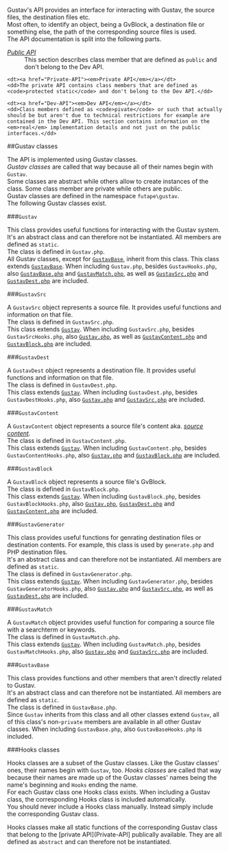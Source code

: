 Gustav's API provides an interface for interacting with Gustav, the source files, the destination files etc.  
Most often, to identify an object, being a GvBlock, a destination file or something else, the path of the corresponding source files is used.  
The API documentation is split into the following parts.

<dl>
    <dt><a href="Public-API"><em>Public API</em></a></dt>
    <dd>This section describes class member that are defined as <code>public</code> and don't belong to the Dev API.</dd>
    
    <dt><a href="Private-API"><em>Private API</em></a></dt>
    <dd>The private API contains class members that are defined as <code>protected static</code> and don't belong to the Dev API.</dd>
    
    <dt><a href="Dev-API"><em>Dev API</em></a></dt>
    <dd>Class members defined as <code>pivate</code> or such that actually should be but aren't due to technical restrictions for example are contained in the Dev API. This section contains information on the <em>real</em> implementation details and not just on the public interfaces.</dd>
</dl>



##Gustav classes

The API is implemented using Gustav classes.  
*Gustav classes* are called that way because all of their names begin with `Gustav`.  
Some classes are abstract while others allow to create instances of the class. Some class member are private while others are public.  
Gustav classes are defined in the namespace `futape\gustav`.  
The following Gustav classes exist.

###`Gustav`

This class provides useful functions for interacting with the Gustav system.  
It's an abstract class and can therefore not be instantiated. All members are defined as `static`.  
The class is defined in `Gustav.php`.  
All Gustav classes, except for [`GustavBase`](#gustavbase), inherit from this class. This class extends [`GustavBase`](#gustavbase). When including `Gustav.php`, besides `GustavHooks.php`, also [`GustavBase.php`](#gustavbase) and [`GustavMatch.php`](#gustavmatch), as well as [`GustavSrc.php`](#gustavsrc) and [`GustavDest.php`](#gustavdest) are included.

###`GustavSrc`

A `GustavSrc` object represents a source file. It provides useful functions and information on that file.  
The class is defined in `GustavSrc.php`.  
This class extends [`Gustav`](#gustav). When including `GustavSrc.php`, besides `GustavSrcHooks.php`, also [`Gustav.php`](#gustav), as well as [`GustavContent.php`](#gustavcontent) and [`GustavBlock.php`](#gustavblock) are included.

###`GustavDest`

A `GustavDest` object represents a destination file. It provides useful functions and information on that file.  
The class is defined in `GustavDest.php`.  
This class extends [`Gustav`](#gustav). When including `GustavDest.php`, besides `GustavDestHooks.php`, also [`Gustav.php`](#gustav) and [`GustavSrc.php`](#gustavsrc) are included.

###`GustavContent`

A `GustavContent` object represents a source file's content aka. [*source content*](Source-content).  
The class is defined in `GustavContent.php`.  
This class extends [`Gustav`](#gustav). When including `GustavContent.php`, besides `GustavContentHooks.php`, also [`Gustav.php`](#gustav) and [`GustavBlock.php`](#gustavblock) are included.

###`GustavBlock`

A `GustavBlock` object represents a source file's GvBlock.  
The class is defined in `GustavBlock.php`.  
This class extends [`Gustav`](#gustav). When including `GustavBlock.php`, besides `GustavBlockHooks.php`, also [`Gustav.php`](#gustav), [`GustavDest.php`](#gustavdest) and [`GustavContent.php`](#gustavcontent) are included.

###`GustavGenerator`

This class provides useful functions for genrating destination files or destination contents. For example, this class is used by `generate.php` and PHP destination files.  
It's an abstract class and can therefore not be instantiated. All members are defined as `static`.  
The class is defined in `GustavGenerator.php`.  
This class extends [`Gustav`](#gustav). When including `GustavGenerator.php`, besides `GustavGeneratorHooks.php`, also [`Gustav.php`](#gustav) and [`GustavSrc.php`](#gustavsrc), as well as [`GustavDest.php`](#gustavdest) are included.

###`GustavMatch`

A `GustavMatch` object provides useful function for comparing a source file with a searchterm or keywords.  
The class is defined in `GustavMatch.php`.  
This class extends [`Gustav`](#gustav). When including `GustavMatch.php`, besides `GustavMatchHooks.php`, also [`Gustav.php`](#gustav) and [`GustavSrc.php`](#gustavsrc) are included.

###`GustavBase`

This class provides functions and other members that aren't directly related to Gustav.  
It's an abstract class and can therefore not be instantiated. All members are defined as `static`.  
The class is defined in `GustavBase.php`.  
Since `Gustav` inherits from this class and all other classes extend `Gustav`, all of this class's non-`private` members are available in all other Gustav classes. When including `GustavBase.php`, also `GustavBaseHooks.php` is included.

###Hooks classes

Hooks classes are a subset of the Gustav classes. Like the Gustav classes' ones, their names begin with `Gustav`, too. *Hooks classes* are called that way because their names are made up of the Gustav classes' names being the name's beginning and `Hooks` ending the name.  
For each Gustav class one Hooks class exists. When including a Gustav class, the corresponding Hooks class is included automatically.  
You should never include a Hooks class manually. Instead simply include the corresponding Gustav class.

Hooks classes make all static functions of the corresponding Gustav class that belong to the [private API](Private-API] publically available. They are all defined as `abstract` and can therefore not be instantiated.
